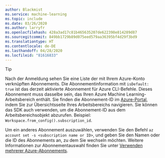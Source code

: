 ```yaml
---
author: Blackmist
ms.service: machine-learning
ms.topic: include
ms.date: 03/26/2020
ms.author: larryfr
ms.openlocfilehash: 428a3ad17c81b465635207de622398e814289d87
ms.sourcegitcommit: 849bb1729b89d075eed579aa36395bf4d29f3bd9
ms.translationtype: HT
ms.contentlocale: de-DE
ms.lasthandoff: 04/28/2020
ms.locfileid: "81616833"
---
```

> [!TIP]
> Nach der Anmeldung sehen Sie eine Liste der mit Ihrem Azure-Konto verknüpften Abonnements. Die Abonnementinformation mit `isDefault: true` ist das derzeit aktivierte Abonnement für Azure CLI-Befehle. Dieses Abonnement muss dasselbe sein, das Ihren Azure Machine Learning-Arbeitsbereich enthält. Sie finden die Abonnement-ID im [Azure-Portal](https://portal.azure.com), indem Sie zur Übersichtsseite Ihres Arbeitsbereichs navigieren. Sie können das SDK auch verwenden, um die Abonnement-ID aus dem Arbeitsbereichsobjekt abzurufen. Beispiel: `Workspace.from_config().subscription_id`.
> 
> Um ein anderes Abonnement auszuwählen, verwenden Sie den Befehl `az account set -s <subscription name or ID>`, und geben Sie den Namen oder die ID des Abonnements an, zu dem Sie wechseln möchten. Weitere Informationen zur Abonnementauswahl finden Sie unter [Verwenden mehrerer Azure-Abonnements](https://docs.microsoft.com/cli/azure/manage-azure-subscriptions-azure-cli?view=azure-cli-latest).